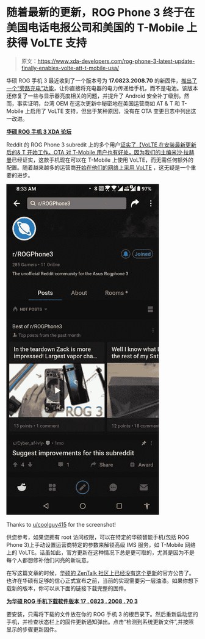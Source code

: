# 随着最新的更新，ROG Phone 3 终于在美国电话电报公司和美国的 T-Mobile 上获得 VoLTE 支持

> 原文：<https://www.xda-developers.com/rog-phone-3-latest-update-finally-enables-volte-att-t-mobile-usa/>

华硕 ROG 手机 3 最近收到了一个版本号为 **17.0823.2008.70** 的新固件，[推出了一个“旁路充电”功能](https://www.xda-developers.com/rog-phone-3-bypass-charging-game-genie/)，让你直接将充电器的电力传递给手机，而不是电池。该版本还修复了一些与显示器亮度相关的问题，并提升了 Android 安全补丁级别。然而，事实证明，台湾 OEM 在这次更新中秘密地在美国运营商如 AT & T 和 T-Mobile 上启用了 VoLTE 支持，但出于某种原因，没有在 OTA 变更日志中列出这一改进。

**[华硕 ROG 手机 3 XDA 论坛](https://forum.xda-developers.com/asus-rog-phone-3)**

Reddit 的 ROG Phone 3 subredit 上的多个用户[证实了【VoLTE 在安装最新更新后的& T 开始工作。OTA 对 T-Mobile 用户也有好处，因为我们的主编](https://www.reddit.com/r/ROGPhone3/comments/iwzndr/did_anyone_else_get_volte_us_userafter_recent/)[米沙·拉赫曼](https://www.xda-developers.com/author/mishaalrahman/)已经证实，这款手机现在可以在 T-Mobile 上使用 VoLTE，而无需任何额外的配置。随着越来越多的运营商[开始在他们的网络上采用 VoLTE](https://www.xda-developers.com/t-mobile-att-require-volte-phone-calls-shut-down-3g/) ，这无疑是一个重要的进步。

 <picture>![asus_rog_phone_3_at&t_volte](img/516b0f8ba2fff0a05447dec6b01ccfe4.png)</picture> 

Thanks to [u/coolguy415](https://www.reddit.com/user/coolguy415/) for the screenshot!

供您参考，如果您拥有 root 访问权限，可以在特定的华硕智能手机(包括 ROG Phone 3)上手动设置运营商特定的参数来解锁高级 IMS 服务，如 T-Mobile 网络上的 VoLTE。话虽如此，官方更新在这种情况下总是更可取的，尤其是因为不是每个人都想修补他们闪亮的新玩意。

在写这篇文章的时候，[华硕的 ZenTalk 社区上已经没有这个更新](https://zentalk.asus.com/en/discussion/36015/200918-rog-phone-3-zs661ks-ww-17-0823-2008-70)的官方公告了。也许在华硕有足够的信心正式宣布之前，当前的实现需要另一层油漆。如果你想下载新的版本，你可以从下面的链接下载完整的固件。

**[为华硕 ROG 手机下载软件版本 17 . 0823 . 2008 . 70 3](https://dlcdnets.asus.com/pub/ASUS/ZenFone/ZS661KS/UL-ASUS_I003_1-ASUS-17.0823.2008.70-1.1.9-user.zip)**

要安装，只需将下载的文件放在你的 ROG 手机 3 的根目录下。然后重新启动您的手机，并检查状态栏上的固件更新通知弹出。点击“检测到系统更新文件”,并按照显示的步骤更新固件。